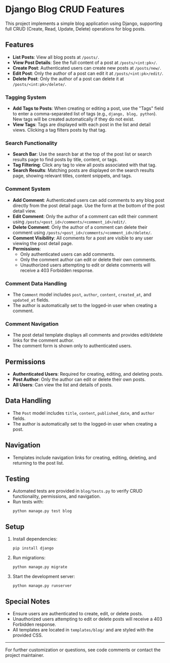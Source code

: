 # Django Blog CRUD Features

This project implements a simple blog application using Django, supporting full CRUD (Create, Read, Update, Delete) operations for blog posts.



## Features

- **List Posts**: View all blog posts at `/posts/`.
- **View Post Details**: See the full content of a post at `/posts/<int:pk>/`.
- **Create Post**: Authenticated users can create new posts at `/posts/new/`.
- **Edit Post**: Only the author of a post can edit it at `/posts/<int:pk>/edit/`.
- **Delete Post**: Only the author of a post can delete it at `/posts/<int:pk>/delete/`.

### Tagging System

- **Add Tags to Posts**: When creating or editing a post, use the "Tags" field to enter a comma-separated list of tags (e.g., `django, blog, python`). New tags will be created automatically if they do not exist.
- **View Tags**: Tags are displayed with each post in the list and detail views. Clicking a tag filters posts by that tag.

### Search Functionality

- **Search Bar**: Use the search bar at the top of the post list or search results page to find posts by title, content, or tags.
- **Tag Filtering**: Click any tag to view all posts associated with that tag.
- **Search Results**: Matching posts are displayed on the search results page, showing relevant titles, content snippets, and tags.

### Comment System

- **Add Comment**: Authenticated users can add comments to any blog post directly from the post detail page. Use the form at the bottom of the post detail view.
- **Edit Comment**: Only the author of a comment can edit their comment using `/posts/<post_id>/comments/<comment_id>/edit/`.
- **Delete Comment**: Only the author of a comment can delete their comment using `/posts/<post_id>/comments/<comment_id>/delete/`.
- **Comment Visibility**: All comments for a post are visible to any user viewing the post detail page.
- **Permissions**:
   - Only authenticated users can add comments.
   - Only the comment author can edit or delete their own comments.
   - Unauthorized users attempting to edit or delete comments will receive a 403 Forbidden response.

### Comment Data Handling

- The `Comment` model includes `post`, `author`, `content`, `created_at`, and `updated_at` fields.
- The author is automatically set to the logged-in user when creating a comment.

### Comment Navigation

- The post detail template displays all comments and provides edit/delete links for the comment author.
- The comment form is shown only to authenticated users.

## Permissions

- **Authenticated Users**: Required for creating, editing, and deleting posts.
- **Post Author**: Only the author can edit or delete their own posts.
- **All Users**: Can view the list and details of posts.

## Data Handling

- The `Post` model includes `title`, `content`, `published_date`, and `author` fields.
- The author is automatically set to the logged-in user when creating a post.

## Navigation

- Templates include navigation links for creating, editing, deleting, and returning to the post list.

## Testing

- Automated tests are provided in `blog/tests.py` to verify CRUD functionality, permissions, and navigation.
- Run tests with:
  ```
  python manage.py test blog
  ```

## Setup

1. Install dependencies:
   ```
   pip install django
   ```
2. Run migrations:
   ```
   python manage.py migrate
   ```
3. Start the development server:
   ```
   python manage.py runserver
   ```

## Special Notes

- Ensure users are authenticated to create, edit, or delete posts.
- Unauthorized users attempting to edit or delete posts will receive a 403 Forbidden response.
- All templates are located in `templates/blog/` and are styled with the provided CSS.

---

For further customization or questions, see code comments or contact the project maintainer.
